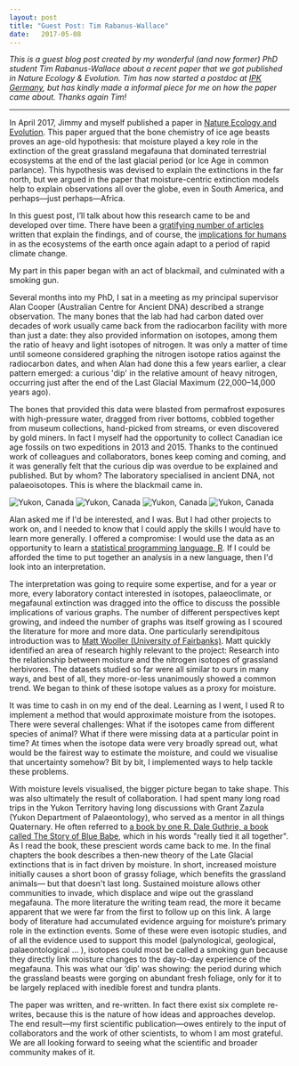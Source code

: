 ```yaml
---
layout: post
title: "Guest Post: Tim Rabanus-Wallace"
date:   2017-05-08
---
```


*This is a guest blog post created by my wonderful (and now former) PhD student Tim Rabanus-Wallace about a recent paper that we got published in Nature Ecology & Evolution. Tim has now started a postdoc at [IPK Germany](http://www.ipk-gatersleben.de/en/), but has kindly made a informal piece for me on how the paper came about. Thanks again Tim!*

---

In April 2017, Jimmy and myself published a paper in [Nature Ecology and Evolution](https://www.nature.com/articles/s41559-017-0125). This paper argued that the bone chemistry of ice age beasts proves an age-old hypothesis: that moisture played a key role in the extinction of the great grassland megafauna that dominated terrestrial ecosystems at the end of the last glacial period (or Ice Age in common parlance). This hypothesis was devised to explain the extinctions in the far north, but we argued in the paper that moisture-centric extinction models help to explain observations all over the globe, even in South America, and perhaps—just perhaps—Africa.

In this guest post, I’ll talk about how this research came to be and developed over time. There have been a [gratifying number of articles](https://theconversation.com/how-english-style-drizzle-killed-the-ice-ages-giants-76307) written that explain the findings, and of course, the [implications for humans](http://www.popsci.com/big-animals-rain) in as the ecosystems of the earth once again adapt to a period of rapid climate change.

My part in this paper began with an act of blackmail, and culminated with a smoking gun.

Several months into my PhD, I sat in a meeting as my principal supervisor Alan Cooper (Australian Centre for Ancient DNA) described a strange observation. The many bones that the lab had had carbon dated over decades of work usually came back from the radiocarbon facility with more than just a date: they also provided information on isotopes, among them the ratio of heavy and light isotopes of nitrogen. It was only a matter of time until someone considered graphing the nitrogen isotope ratios against the radiocarbon dates, and when Alan had done this a few years earlier, a clear pattern emerged: a curious 'dip' in the relative amount of heavy nitrogen, occurring just after the end of the Last Glacial Maximum (22,000–14,000 years ago).

The bones that provided this data were blasted from permafrost exposures with high-pressure water, dragged from river bottoms, cobbled together from museum collections, hand-picked from streams, or even discovered by gold miners. In fact I myself had the opportunity to collect Canadian ice age fossils on two expeditions in 2013 and 2015. Thanks to the continued work of colleagues and collaborators, bones keep coming and coming, and it was generally felt that the curious dip was overdue to be explained and published. But by whom? The laboratory specialised in ancient DNA, not palaeoisotopes. This is where the blackmail came in.

![Yukon, Canada](/assets/img/Tim_pic1_DSC_4158.jpg) ![Yukon, Canada](/assets/img/Tim_pic1_DSC_4158.jpg)
![Yukon, Canada](/assets/img/Tim_pic1_DSC_4158.jpg) ![Yukon, Canada](/assets/img/Tim_pic1_DSC_4158.jpg)

Alan asked me if I'd be interested, and I was. But I had other projects to work on, and I needed to know that I could apply the skills I would have to learn more generally. I offered a compromise: I would use the data as an opportunity to learn a [statistical programming language, R](https://www.youtube.com/watch?v=6S9r_YbqHy8). If I could be afforded the time to put together an analysis in a new language, then I'd look into an interpretation.

The interpretation was going to require some expertise, and for a year or more, every laboratory contact interested in isotopes, palaeoclimate, or megafaunal extinction was dragged into the office to discuss the possible implications of various graphs. The number of different perspectives kept growing, and indeed the number of graphs was itself growing as I scoured the literature for more and more data. One particularly serendipitous introduction was to [Matt Wooller (University of Fairbanks)](http://www.uaf.edu/cfos/people/faculty/detail/index.xml?id=69). Matt quickly identified an area of research highly relevant to the project: Research into the relationship between moisture and the nitrogen isotopes of grassland herbivores. The datasets studied so far were all similar to ours in many ways, and best of all, they more-or-less unanimously showed a common trend. We began to think of these isotope values as a proxy for moisture.

It was time to cash in on my end of the deal. Learning as I went, I used R to implement a method that would approximate moisture from the isotopes. There were several challenges: What if the isotopes came from different species of animal? What if there were missing data at a particular point in time? At times when the isotope data were very broadly spread out, what would be the fairest way to estimate the moisture, and could we visualise that uncertainty somehow? Bit by bit, I implemented ways to help tackle these problems.

With moisture levels visualised, the bigger picture began to take shape. This was also ultimately the result of collaboration. I had spent many long road trips in the Yukon Territory having long discussions with Grant Zazula (Yukon Department of Palaeontology), who served as a mentor in all things Quaternary. He often referred to [a book by one R. Dale Guthrie, a book called The Story of Blue Babe](http://press.uchicago.edu/ucp/books/book/chicago/F/bo3774765.html), which in his words "really tied it all together". As I read the book, these prescient words came back to me. In the final chapters the book describes a then-new theory of the Late Glacial extinctions that is in fact driven by moisture. In short, increased moisture initially causes a short boon of grassy foliage, which benefits the grassland animals— but that doesn't last long. Sustained moisture allows other communities to invade, which displace and wipe out the grassland megafauna. The more literature the writing team read, the more it became apparent that we were far from the first to follow up on this link. A large body of literature had accumulated evidence arguing for moisture’s primary role in the extinction events. Some of these were even isotopic studies, and of all the evidence used to support this model (palynological, geological, palaeontological … ), isotopes could most be called a smoking gun because they directly link moisture changes to the day-to-day experience of the megafauna. This was what our ‘dip’ was showing: the period during which the grassland beasts were gorging on abundant fresh foliage, only for it to be largely replaced with inedible forest and tundra plants.

The paper was written, and re-written. In fact there exist six complete re-writes, because this is the nature of how ideas and approaches develop. The end result—my first scientific publication—owes entirely to the input of collaborators and the work of other scientists, to whom I am most grateful. We are all looking forward to seeing what the scientific and broader community makes of it.
